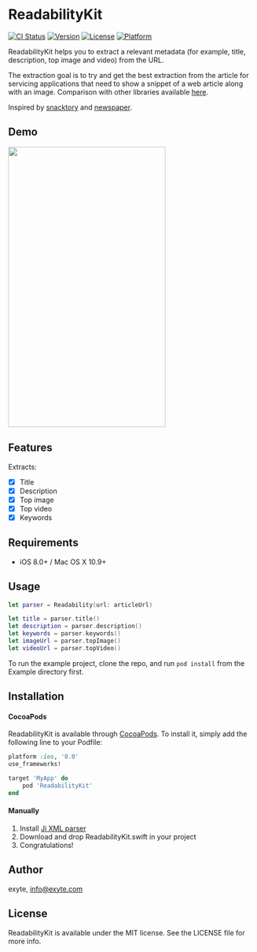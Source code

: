 # ReadabilityKit

[![CI Status](http://img.shields.io/travis/exyte/ReadabilityKit.svg?style=flat)](https://travis-ci.org/exyte/ReadabilityKit)
[![Version](https://img.shields.io/cocoapods/v/ReadabilityKit.svg?style=flat)](http://cocoapods.org/pods/ReadabilityKit)
[![License](https://img.shields.io/cocoapods/l/ReadabilityKit.svg?style=flat)](http://cocoapods.org/pods/ReadabilityKit)
[![Platform](https://img.shields.io/cocoapods/p/ReadabilityKit.svg?style=flat)](http://cocoapods.org/pods/ReadabilityKit)

ReadabilityKit helps you to extract a relevant metadata (for example, title, description, top image and video) from the URL. 

The extraction goal is to try and get the best extraction from the article for servicing applications that need to show a snippet of a web article along with an image. Comparison with other libraries available [here](https://github.com/exyte/ReadabilityKit/wiki/Competitors).

Inspired by [snacktory](https://github.com/karussell/snacktory) and [newspaper](https://github.com/codelucas/newspaper).

## Demo
<img src="https://github.com/exyte/ReadabilityKit/blob/master/demo.gif" width="320px" height="569px" />

## Features

Extracts:

- [x] Title
- [x] Description
- [x] Top image
- [x] Top video
- [x] Keywords

## Requirements

- iOS 8.0+ / Mac OS X 10.9+ 

## Usage

```swift
let parser = Readability(url: articleUrl)

let title = parser.title()
let description = parser.description()
let keywords = parser.keywords()
let imageUrl = parser.topImage()
let videoUrl = parser.topVideo()
```

To run the example project, clone the repo, and run `pod install` from the Example directory first.


## Installation

#### CocoaPods
ReadabilityKit is available through [CocoaPods](http://cocoapods.org). To install
it, simply add the following line to your Podfile:

```ruby
platform :ios, '8.0'
use_frameworks!

target 'MyApp' do
    pod 'ReadabilityKit'
end
```
#### Manually

1. Install [Ji XML parser](https://github.com/honghaoz/Ji#manually)
2. Download and drop ReadabilityKit.swift in your project
3. Congratulations!

## Author

exyte, [info@exyte.com](mailto:info@exyte.com)

## License

ReadabilityKit is available under the MIT license. See the LICENSE file for more info.

